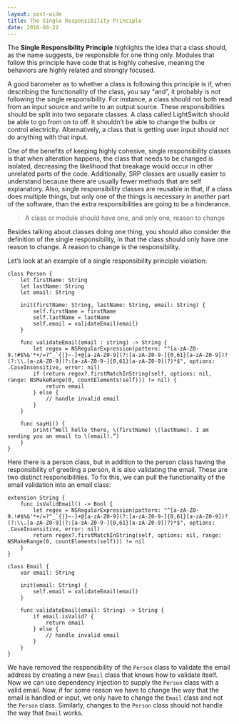 ```yaml
---
layout: post-wide
title: The Single Responsibility Principle
date: 2016-04-22
---
```


The **Single Responsibility Principle** highlights the idea that a class should, as the name suggests, be responsible for one thing only. Modules that follow this principle have code that is highly cohesive, meaning the behaviors are highly related and strongly focused. 

A good barometer as to whether a class is following this principle is if, when describing the functionality of the class, you say “and”, it probably is not following the single responsibility. For instance, a class should not both read from an input source and write to an output source. These responsibilities should be split into two separate classes. A class called LightSwitch should be able to go from on to off. It shouldn’t be able to change the bulbs or control electricity. Alternatively, a class that is getting user input should not do anything with that input. 

One of the benefits of keeping highly cohesive, single responsibility classes is that when alteration happens, the class that needs to be changed is isolated, decreasing the likelihood that breakage would occur in other unrelated parts of the code. Additionally, SRP classes are usually easier to understand because there are usually fewer methods that are self explanatory. Also, single responsibility classes are reusable in that, if a class does multiple things, but only one of the things is necessary in another part of the software, than the extra responsibilities are going to be a hinderance. 

> A class or module should have one, and only one, reason to change

Besides talking about classes doing one thing, you should also consider the definition of the single responsibility, in that the class should only have one reason to change. A reason to change is the responsibility. 

Let’s look at an example of a single responsibility principle violation:

```
class Person { 
    let firstName: String 
    let lastName: String 
    let email: String

    init(firstName: String, lastName: String, email: String) {
        self.firstName = firstName
        self.lastName = lastName
        self.email = validateEmail(email)
    }

    func validateEmail(email : string) -> String { 
        let regex = NSRegularExpression(pattern: "^[a-zA-Z0-9.!#$%&'*+/=?^_`{|}~-]+@[a-zA-Z0-9](?:[a-zA-Z0-9-]{0,61}[a-zA-Z0-9])?(?:\\.[a-zA-Z0-9](?:[a-zA-Z0-9-]{0,61}[a-zA-Z0-9])?)*$", options: .CaseInsensitive, error: nil)
        if (return regex?.firstMatchInString(self, options: nil, range: NSMakeRange(0, countElements(self))) != nil) {
            return email
        } else {
            // handle invalid email
        }
    }

    func sayHi() {
        print(“Well hello there, \(firstName) \(lastName). I am sending you an email to \(email).”)
    }
}
```
Here there is a person class, but in addition to the person class having the responsibility of greeting a person, it is also validating the email. These are two distinct responsibilities. To fix this, we can pull the functionality of the email validation into an email class:

```
extension String { 
    func isValidEmail() -> Bool { 
        let regex = NSRegularExpression(pattern: "^[a-zA-Z0-9.!#$%&'*+/=?^_`{|}~-]+@[a-zA-Z0-9](?:[a-zA-Z0-9-]{0,61}[a-zA-Z0-9])?(?:\\.[a-zA-Z0-9](?:[a-zA-Z0-9-]{0,61}[a-zA-Z0-9])?)*$", options: .CaseInsensitive, error: nil)
        return regex?.firstMatchInString(self, options: nil, range: NSMakeRange(0, countElements(self))) != nil 
    } 
}

class Email { 
    var email: String

    init(email: String) {
        self.email = validateEmail(email)
    }

    func validateEmail(email: String) -> String { 
        if email.isValid? {
            return email 
        } else {
            // handle invalid email
        }
    }
}
```

We have removed the responsibility of the `Person` class to validate the email address by creating a new `Email` class that knows how to validate itself. Now we can use dependency injection to supply the `Person` class with a valid email. Now, if for some reason we have to change the way that the email is handled or input, we only have to change the `Email` class and not the `Person` class. Similarly, changes to the `Person` class should not handle the way that `Email` works.
